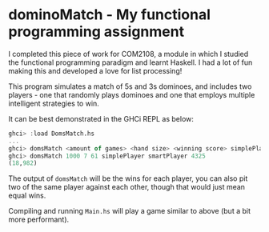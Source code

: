 # dominoMatch - My functional programming assignment

I completed this piece of work for COM2108, a module in which I studied the functional programming paradigm and learnt Haskell. I had a lot of fun making this and developed a love for list processing!

This program simulates a match of 5s and 3s dominoes, and includes two players - one that randomly plays dominoes and one that employs multiple intelligent strategies to win.

It can be best demonstrated in the GHCi REPL as below:

```haskell
ghci> :load DomsMatch.hs
...
ghci> domsMatch <amount of games> <hand size> <winning score> simplePlayer smartPlayer <random seed value>
ghci> domsMatch 1000 7 61 simplePlayer smartPlayer 4325
(18,982)
```

The output of `domsMatch` will be the wins for each player, you can also pit two of the same player against each other, though that would just mean equal wins.

Compiling and running `Main.hs` will play a game similar to above (but a bit more performant).
